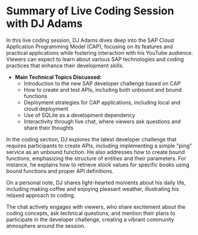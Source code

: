 # Summary of Live Coding Session with DJ Adams

In this live coding session, DJ Adams dives deep into the SAP Cloud Application Programming Model (CAP), focusing on its features and practical applications while fostering interaction with his YouTube audience. Viewers can expect to learn about various SAP technologies and coding practices that enhance their development skills.

- **Main Technical Topics Discussed:**
  - Introduction to the new SAP developer challenge based on CAP
  - How to create and test APIs, including both unbound and bound functions
  - Deployment strategies for CAP applications, including local and cloud deployment
  - Use of SQLite as a development dependency
  - Interactivity through live chat, where viewers ask questions and share their thoughts

In the coding section, DJ explores the latest developer challenge that requires participants to create APIs, including implementing a simple "ping" service as an unbound function. He also addresses how to create bound functions, emphasizing the structure of entities and their parameters. For instance, he explains how to retrieve stock values for specific books using bound functions and proper API definitions.

On a personal note, DJ shares light-hearted moments about his daily life, including making coffee and enjoying pleasant weather, illustrating his relaxed approach to coding.

The chat actively engages with viewers, who share excitement about the coding concepts, ask technical questions, and mention their plans to participate in the developer challenge, creating a vibrant community atmosphere around the session.